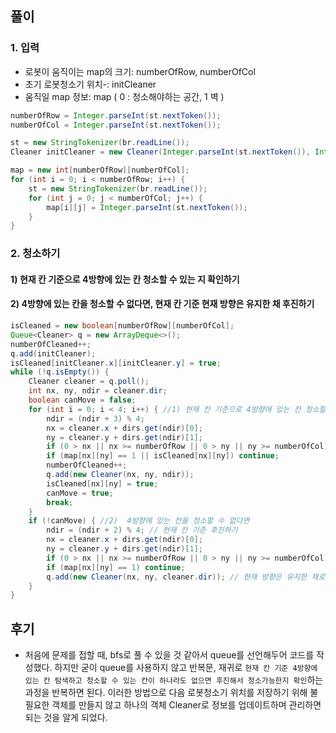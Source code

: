 ## 풀이
### 1. 입력
- 로봇이 움직이는 map의 크기: numberOfRow, numberOfCol
- 초기 로봇청소기 위치-:  initCleaner
- 움직일 map 정보: map ( 0 : 청소해야하는 공간, 1 벽 )

```java
numberOfRow = Integer.parseInt(st.nextToken());
numberOfCol = Integer.parseInt(st.nextToken());

st = new StringTokenizer(br.readLine());
Cleaner initCleaner = new Cleaner(Integer.parseInt(st.nextToken()), Integer.parseInt(st.nextToken()), Integer.parseInt(st.nextToken()));

map = new int[numberOfRow][numberOfCol];
for (int i = 0; i < numberOfRow; i++) {
	st = new StringTokenizer(br.readLine());
	for (int j = 0; j < numberOfCol; j++) {
		map[i][j] = Integer.parseInt(st.nextToken());
	}
}
```

### 2. 청소하기
#### 1) 현재 칸 기준으로 4방향에 있는 칸 청소할 수 있는 지 확인하기
#### 2) 4방향에 있는 칸을 청소할 수 없다면, 현재 칸 기준 현재 방향은 유지한 채 후진하기

```java
isCleaned = new boolean[numberOfRow][numberOfCol];
Queue<Cleaner> q = new ArrayDeque<>();
numberOfCleaned++;
q.add(initCleaner);
isCleaned[initCleaner.x][initCleaner.y] = true;
while (!q.isEmpty()) {
	Cleaner cleaner = q.poll();
	int nx, ny, ndir = cleaner.dir;
	boolean canMove = false;
	for (int i = 0; i < 4; i++) { //1) 현재 칸 기준으로 4방향에 있는 칸 청소할 수 있는 지 확인
		ndir = (ndir + 3) % 4;
		nx = cleaner.x + dirs.get(ndir)[0];
		ny = cleaner.y + dirs.get(ndir)[1];
		if (0 > nx || nx >= numberOfRow || 0 > ny || ny >= numberOfCol) continue;
		if (map[nx][ny] == 1 || isCleaned[nx][ny]) continue;
		numberOfCleaned++;
		q.add(new Cleaner(nx, ny, ndir));
		isCleaned[nx][ny] = true;
		canMove = true;
		break;
	}
	if (!canMove) { //2)  4방향에 있는 칸을 청소할 수 없다면
		ndir = (ndir + 2) % 4; // 현재 칸 기준 후진하기
		nx = cleaner.x + dirs.get(ndir)[0];
		ny = cleaner.y + dirs.get(ndir)[1];
		if (0 > nx || nx >= numberOfRow || 0 > ny || ny >= numberOfCol) continue;
		if (map[nx][ny] == 1) continue;
		q.add(new Cleaner(nx, ny, cleaner.dir)); // 현재 방향은 유지한 채로
	}
}
```

## 후기
- 처음에 문제를 접할 때, bfs로 풀 수 있을 것 같아서 queue를 선언해두어 코드를 작성했다. 하지만 굳이 queue를 사용하지 않고 반복문, 재귀로 `현재 칸 기준 4방향에 있는 칸 탐색하고 청소할 수 있는 칸이 하나라도 없으면 후진해서 청소가능한지 확인`하는 과정을 반복하면 된다. 이러한 방법으로 다음 로봇청소기 위치를 저장하기 위해 불필요한 객체를 만들지 않고 하나의 객체  Cleaner로 정보를 업데이트하며 관리하면 되는 것을 알게 되었다.  
